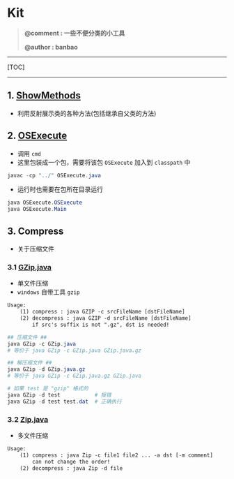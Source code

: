 # Kit
> **@comment : 一些不便分类的小工具**
>
> **@author : banbao**

---

[TOC]

---



## 1. [ShowMethods](ShowMethods.java)

+ 利用反射展示类的各种方法(包括继承自父类的方法)



## 2. [OSExecute](OSExecute/Main.java)

+ 调用 `cmd`
+ 这里包装成一个包，需要将该包 `OSExecute` 加入到 `classpath` 中

```powershell
javac -cp "../" OSExecute.java
```

+ 运行时也需要在包所在目录运行

```powershell
java OSExecute.OSExecute
java OSExecute.Main
```



## 3. Compress

+ 关于压缩文件

### 3.1 [GZip.java](./Compress/GZip.java)

+ 单文件压缩
+ `windows` 自带工具 `gzip`

```txt
Usage:
    (1) compress : java GZIP -c srcFileName [dstFileName]
    (2) decompress : java GZIP -d srcFileName [dstFileName]
        if src's suffix is not ".gz", dst is needed!
```

```powershell
## 压缩文件 ##
java GZip -c GZip.java
# 等价于 java GZip -c GZip.java GZip.java.gz

## 解压缩文件 ##
java GZip -d GZip.java.gz
# 等价于 java GZip -c GZip.java.gz GZip.java

# 如果 test 是 "gzip" 格式的
java GZip -d test 			# 报错
java GZip -d test test.dat 	# 正确执行
```



### 3.2 [Zip.java](./Compress/Zip.java)

+ 多文件压缩

```txt
Usage:
    (1) compress : java Zip -c file1 file2 ... -a dst [-m comment]
        can not change the order!
    (2) decompress : java Zip -d file
```



